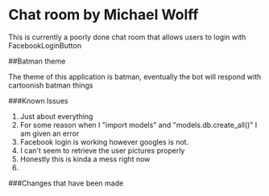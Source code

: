 # Chat room by Michael Wolff

This is currently a poorly done chat room that allows users to login with FacebookLoginButton

##Batman theme

The theme of this application is batman, eventually the bot will respond with cartoonish
batman things

###Known Issues

1. Just about everything
2. For some reason when I "import models" and "models.db.create_all()" I am given an error
3. Facebook login is working however googles is not.
4. I can't seem to retrieve the user pictures properly
5. Honestly this is kinda a mess right now
6. 

###Changes that have been made

